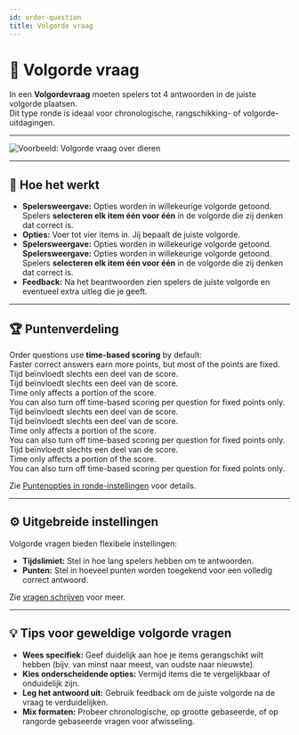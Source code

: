 ```yaml
---
id: order-question
title: Volgorde vraag
---
```


# 🔀 Volgorde vraag

In een **Volgordevraag** moeten spelers tot 4 antwoorden in de juiste volgorde plaatsen.\
Dit type ronde is ideaal voor chronologische, rangschikking- of volgorde-uitdagingen.

---

![Voorbeeld: Volgorde vraag over dieren](/images/question-modes/order-question/order-question-example.png)

---

## 📝 Hoe het werkt

- **Spelersweergave:** Opties worden in willekeurige volgorde getoond.\
  Spelers **selecteren elk item één voor één** in de volgorde die zij denken dat correct is.
- **Opties:** Voer tot vier items in. Jij bepaalt de juiste volgorde.
- **Spelersweergave:** Opties worden in willekeurige volgorde getoond. **Spelersweergave:** Opties worden in willekeurige volgorde getoond.\
  Spelers **selecteren elk item één voor één** in de volgorde die zij denken dat correct is.
- **Feedback:** Na het beantwoorden zien spelers de juiste volgorde en eventueel extra uitleg die je geeft.

---

## 🏆 Puntenverdeling

Order questions use **time-based scoring** by default:\
Faster correct answers earn more points, but most of the points are fixed. Tijd beïnvloedt slechts een deel van de score.\
Tijd beïnvloedt slechts een deel van de score.\
Time only affects a portion of the score.\
You can also turn off time-based scoring per question for fixed points only.\
Tijd beïnvloedt slechts een deel van de score.\
Tijd beïnvloedt slechts een deel van de score.\
Time only affects a portion of the score.\
You can also turn off time-based scoring per question for fixed points only.\
Tijd beïnvloedt slechts een deel van de score.\
Time only affects a portion of the score.\
You can also turn off time-based scoring per question for fixed points only.

Zie [Puntenopties in ronde-instellingen](../editor/008-round-options.md#-scoring-options) voor details.

---

## ⚙️ Uitgebreide instellingen

Volgorde vragen bieden flexibele instellingen:

- **Tijdslimiet:** Stel in hoe lang spelers hebben om te antwoorden.
- **Punten:** Stel in hoeveel punten worden toegekend voor een volledig correct antwoord.

Zie [vragen schrijven](../editor/005-writing-questions.md) voor meer.

---

## 💡 Tips voor geweldige volgorde vragen

- **Wees specifiek:** Geef duidelijk aan hoe je items gerangschikt wilt hebben (bijv. van minst naar meest, van oudste naar nieuwste).
- **Kies onderscheidende opties:** Vermijd items die te vergelijkbaar of onduidelijk zijn.
- **Leg het antwoord uit:** Gebruik feedback om de juiste volgorde na de vraag te verduidelijken.
- **Mix formaten:** Probeer chronologische, op grootte gebaseerde, of op rangorde gebaseerde vragen voor afwisseling.

